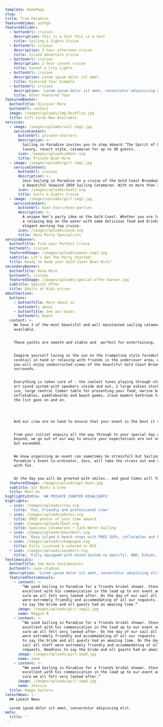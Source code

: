 ```yaml
---
template: HomePage
slug: ''
title: True Paradise
featuredVideo: asdfgh
featuredSlider:
  - buttonUrl: cruises
    description: this is a test this is a test
    title: Sailing & Sights Cruise
  - buttonUrl: cruises
    description: 3 hour afternoon cruise
    title: Island Adventure Cruise
  - buttonUrl: cruises
    description: 2 hour sunset cruise
    title: Sunset & City Lights
  - buttonUrl: cruises
    description: Lorem ipsum dolor sit amet.
    title: Featured Tour Example
  - buttonUrl: cruises
    description: 'Lorem ipsum dolor sit amet, consectetur adipisicing elit.'
    title: Other Featured Tour
featuredBanner:
  buttonTitle: Discover More
  buttonUrl: contact
  image: /images/uploads/img-backflip.jpg
  title: Gift Cards Now Available
services:
  - image: /images/uploads/sail-img1.jpg
    serviceContent:
      buttonUrl: private-charters
      description: >-
        Sailing in Paradise invites you to step aboard ‘The Spirit of Gwonda’ a
        luxury, resort style, catamaran for up to 30 guests.
      icon: /images/uploads/wheel.svg
      title: Private Boat Hire
  - image: /images/uploads/girl-img1.jpg
    serviceContent:
      buttonUrl: cruises
      description: >-
        Join Sailing in Paradise on a cruise of the Gold Coast Broadwater aboard
        a beautiful Seawind 1050 Sailing Catamaran. With no more than 30 guests.
      icon: /images/uploads/boat2.svg
      title: Sails & Sights Cruise
  - image: /images/uploads/girl-img2.jpg
    serviceContent:
      buttonUrl: boat-tours/hens-parties
      description: >-
        A unique hen’s party idea on the Gold Coast. Whether you are looking for
        a relaxing day on the water with some delicious food and drinks, an
        elegant morning tea cruise.
      icon: /images/uploads/wine.svg
      title: Hens Party Specialists
serviceBanner:
  buttonTitle: Find your Perfect Cruise
  buttonUrl: cruises
  featuredImage: /images/uploads/waves-img1.jpg
  subtitle: Let’s Get The Party Started!
  title: Ready to book your Gold Coast Boat Hire?
secondaryBanner:
  buttonTitle: Know More
  buttonUrl: cruises
  featuredImage: /images/uploads/special-offer-banner.jpg
  subtitle: Special Offer
  title: Adults at Kids prices
aboutSection:
  buttons:
    - buttonTitle: More about us
      buttonUrl: about
    - buttonTitle: See our boats
      buttonUrl: boats
  content: >-
    We have 2 of the most beautiful and well maintained sailing catamarans
    available.


    These yachts are smooth and stable and  perfect for entertaining.


    Imagine yourself lazing in the sun on the trampoline style foredeck with a
    cocktail in hand or relaxing with friends in the undercover area, either way
    you will enjoy unobstructed views of the beautiful Gold Coast Broadwater and
    surrounds.


    Everything is taken care of - the coolest tunes playing through state of the
    art sound system with speakers inside and out, 2 large eskies stocked with
    ice, large central timber table for presenting your food, marine barbecue,
    inflatables, paddleboards and beach games, clean modern bathroom facilities,
    the list goes on and on.




    And our crew are on hand to ensure that your event is the best it can be.


    From your initial enquiry all the way through to your special day and
    beyond, we go out of our way to ensure your expectations are not only met
    but exceeded.


    We know organising an event can sometimes be stressfull but Sailing In
    Paradise's Event Co-ordinator, Jess, will take the stress out and replace it
    with fun.


    On the day you will be greeted with smiles.. and good times will follow.
  featuredImage: /images/uploads/ppl-boat.jpg
  subtitle: Our Boats & Crew
  title: Meet Us
highlightsIntro: '## PRIVATE CHARTER HIGHLIGHTS'
highlights:
  - icon: /images/uploads/crew.svg
    title: 'Fun, friendly and professional crew'
  - icon: /images/uploads/photos.svg
    title: FREE photos of your time aboard
  - icon: /images/uploads/boat.svg
    title: Spacious Catamarans + Calm Water Sailing
  - icon: /images/uploads/beachball.svg
    title: 'Easy island & beach stops with FREE SUPs, inflatables and beach games'
  - icon: /images/uploads/champagne.svg
    title: Fully licensed & catered or BYO
  - icon: /images/uploads/speakers.svg
    title: 'Fully equipped with Sound System (w Spotify), BBQ, Eskies, and Restroom'
Testimonials:
  buttonTitle: See more testimonials
  buttonUrl: case-studies
  description: 'Lorem ipsum dolor sit amet, consectetur adipiscing elit.'
  featuredTestimonials:
    - content: >-
        “We used Sailing in Paradise for a friends bridal shower. Steve was
        excellent with his communication in the lead up to our event and made
        sure we all felt very looked after. On the day of our sail all staff
        were extremely friendly and accommodating of all our requests. Needless
        to say the bride and all guests had an amazing time.”
      image: /images/uploads/girl-img12.jpg
      name: Maggie B
    - content: >-
        “We used Sailing in Paradise for a friends bridal shower. Steve was
        excellent with his communication in the lead up to our event and made
        sure we all felt very looked after. On the day of our sail all staff
        were extremely friendly and accommodating of all our requests. Needless
        to say the bride and all guests had an amazing time. On the day of our
        sail all staff were extremely friendly and accommodating of all our
        requests. Needless to say the bride and all guests had an amazing time."
      image: /images/uploads/girl-img9.jpg
      name: Jane
    - content: >-
        “We used Sailing in Paradise for a friends bridal shower. Steve was
        excellent with his communication in the lead up to our event and made
        sure we all felt very looked after.”
      image: /images/uploads/girl-img4.jpg
      name: Jessica
  title: Happy Sailors
latestNews: |-
  ## Latest News

  Lorem ipsum dolor sit amet, consectetur adipiscing elit.
meta:
  title: ''
---
```


